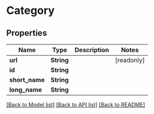 # Category

## Properties

Name | Type | Description | Notes
------------ | ------------- | ------------- | -------------
**url** | **String** |  | [readonly]
**id** | **String** |  | 
**short_name** | **String** |  | 
**long_name** | **String** |  | 

[[Back to Model list]](../README.md#documentation-for-models) [[Back to API list]](../README.md#documentation-for-api-endpoints) [[Back to README]](../README.md)


